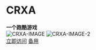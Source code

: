 # CRXA
**一个跑酷游戏**
</br>
![CRXA-IMAGE](https://crxa.78912345.xyz/favicon.ico)
![CRXA-IMAGE-2](https://c.chen-jin.cloudns.be/favicon.ico)
</br>
[立即访问](https://crxa.78912345.xyz/)
[备用](http://c.chen-jin.cloudns.be)
